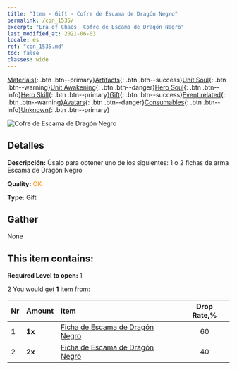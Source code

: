 ```yaml
---
title: "Item - Gift - Cofre de Escama de Dragón Negro"
permalink: /con_1535/
excerpt: "Era of Chaos  Cofre de Escama de Dragón Negro"
last_modified_at: 2021-06-03
locale: es
ref: "con_1535.md"
toc: false
classes: wide
---
```

 [Materials](/ItemsES/){: .btn .btn--primary}[Artifacts](/ItemsES/Artifacts/){: .btn .btn--success}[Unit Soul](/ItemsES/UnitSoul/){: .btn .btn--warning}[Unit Awakening](/ItemsES/UnitAwakening/){: .btn .btn--danger}[Hero Soul](/ItemsES/HeroSoul/){: .btn .btn--info}[Hero Skill](/ItemsES/HeroSkill/){: .btn .btn--primary}[Gift](/ItemsES/Gift/){: .btn .btn--success}[Event related](/ItemsES/Events/){: .btn .btn--warning}[Avatars](/ItemsES/Avatars/){: .btn .btn--danger}[Consumables](/ItemsES/Consumables/){: .btn .btn--info}[Unknown](/ItemsES/Unknown/){: .btn .btn--primary}

 ![Cofre de Escama de Dragón Negro](/images/t/i_907149.png)

## Detalles
 **Descripción:** Úsalo para obtener uno de los siguientes: 1 o 2 fichas de arma Escama de Dragón Negro

 **Quality:** <span style="color: #FF8C00">OK</span>

 **Type:** Gift

## Gather

  None

## This item contains:

 **Required Level to open:** 1

 2 You would get **1** item  from:

  | Nr | Amount |     Item    | Drop Rate,% |
  |:---|:-------|:------------|:---------:|
  | 1 |  **1x** | [Ficha de Escama de Dragón Negro](/ItemsES/con_993/) | 60 | 
  | 2 |  **2x** | [Ficha de Escama de Dragón Negro](/ItemsES/con_993/) | 40 | 
